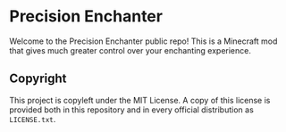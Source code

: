 # Precision Enchanter

Welcome to the Precision Enchanter public repo! This is a Minecraft mod that gives much greater control over your
enchanting experience.

## Copyright

This project is copyleft under the MIT License. A copy of this license is provided both in this repository and in every
official distribution as `LICENSE.txt`.